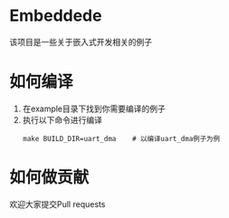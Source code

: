 # Embeddede
该项目是一些关于嵌入式开发相关的例子
# 如何编译
1. 在example目录下找到你需要编译的例子
2. 执行以下命令进行编译
   ```shell
   make BUILD_DIR=uart_dma    # 以编译uart_dma例子为例
   ```
# 如何做贡献
欢迎大家提交Pull requests